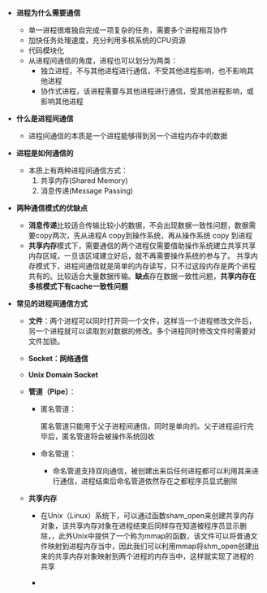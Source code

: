 - **进程为什么需要通信**
  - 单一进程很难独自完成一项复杂的任务，需要多个进程相互协作
  - 加快任务处理速度，充分利用多核系统的CPU资源
  - 代码模块化
  - 从进程间通信的角度，进程也可以划分为两类：
    - 独立进程，不与其他进程进行通信，不受其他进程影响，也不影响其他进程
    - 协作式进程，该进程需要与其他进程进行通信，受其他进程影响，或影响其他进程

- **什么是进程间通信**

  - 进程间通信的本质是一个进程能够得到另一个进程内存中的数据

- **进程是如何通信的**

  - 本质上有两种进程间通信方式：
    1. 共享内存(Shared Memory)
    2. 消息传递(Message Passing)

- **两种通信模式的优缺点**

  - **消息传递**比较适合传输比较小的数据，不会出现数据一致性问题，数据需要copy两次，先从进程A copy到操作系统，再从操作系统 copy 到进程
  - **共享内存**模式下，需要通信的两个进程仅需要借助操作系统建立共享共享内存区域，一旦该区域建立好后，就不再需要操作系统的参与了。  共享内存模式下，进程间通信就是简单的内存读写，只不过这段内存是两个进程共有的。比较适合大量数据传输。**缺点**存在数据一致性问题，**共享内存在多核模式下有cache一致性问题**

- **常见的进程间通信方式**

  - **文件**：两个进程可以同时打开同一个文件，这样当一个进程修改文件后，另一个进程就可以读取到对数据的修改。多个进程同时修改文件时需要对文件加锁。

  - **Socket：网络通信**

  - **Unix Domain Socket**

  - **管道（Pipe）**：

    - 匿名管道：

      匿名管道只能用于父子进程间通信，同时是单向的。父子进程运行完毕后，匿名管道将会被操作系统回收

    - 命名管道：

      - 命名管道支持双向通信，被创建出来后任何进程都可以利用其来进行通信，进程结束后命名管道依然存在之都程序员显式删除

  - **共享内存**

    - 在Unix（Linux）系统下，可以通过函数sham_open来创建共享内存对象，该共享内存对象在进程结束后同样存在知道被程序员显示删除，，此外Unix中提供了一个称为mmap的函数，该文件可以将普通文件映射到进程内存当中，因此我们可以利用mmap将shm_open创建出来的共享内存对象映射到两个进程的内存当中，这样就实现了进程的共享

    - 

      

      